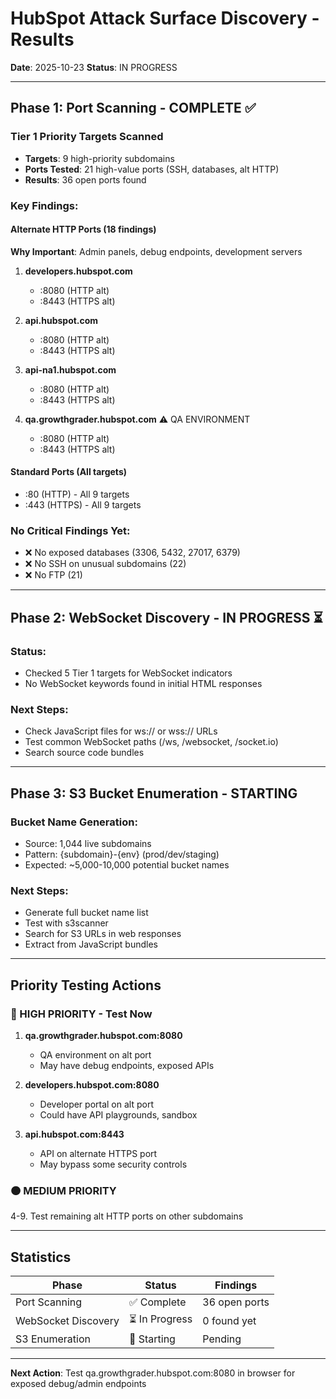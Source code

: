 # HubSpot Attack Surface Discovery - Results
**Date**: 2025-10-23
**Status**: IN PROGRESS

---

## Phase 1: Port Scanning - COMPLETE ✅

### Tier 1 Priority Targets Scanned
- **Targets**: 9 high-priority subdomains
- **Ports Tested**: 21 high-value ports (SSH, databases, alt HTTP)
- **Results**: 36 open ports found

### Key Findings:

#### Alternate HTTP Ports (18 findings)
**Why Important**: Admin panels, debug endpoints, development servers

1. **developers.hubspot.com**
   - :8080 (HTTP alt)
   - :8443 (HTTPS alt)
   
2. **api.hubspot.com** 
   - :8080 (HTTP alt)
   - :8443 (HTTPS alt)

3. **api-na1.hubspot.com**
   - :8080 (HTTP alt)
   - :8443 (HTTPS alt)

4. **qa.growthgrader.hubspot.com** ⚠️ QA ENVIRONMENT
   - :8080 (HTTP alt)
   - :8443 (HTTPS alt)

#### Standard Ports (All targets)
- :80 (HTTP) - All 9 targets
- :443 (HTTPS) - All 9 targets

### No Critical Findings Yet:
- ❌ No exposed databases (3306, 5432, 27017, 6379)
- ❌ No SSH on unusual subdomains (22)
- ❌ No FTP (21)

---

## Phase 2: WebSocket Discovery - IN PROGRESS ⏳

### Status:
- Checked 5 Tier 1 targets for WebSocket indicators
- No WebSocket keywords found in initial HTML responses

### Next Steps:
- Check JavaScript files for ws:// or wss:// URLs
- Test common WebSocket paths (/ws, /websocket, /socket.io)
- Search source code bundles

---

## Phase 3: S3 Bucket Enumeration - STARTING

### Bucket Name Generation:
- Source: 1,044 live subdomains
- Pattern: {subdomain}-{env} (prod/dev/staging)
- Expected: ~5,000-10,000 potential bucket names

### Next Steps:
- Generate full bucket name list
- Test with s3scanner
- Search for S3 URLs in web responses
- Extract from JavaScript bundles

---

## Priority Testing Actions

### 🔴 HIGH PRIORITY - Test Now
1. **qa.growthgrader.hubspot.com:8080**
   - QA environment on alt port
   - May have debug endpoints, exposed APIs
   
2. **developers.hubspot.com:8080**
   - Developer portal on alt port
   - Could have API playgrounds, sandbox

3. **api.hubspot.com:8443**
   - API on alternate HTTPS port
   - May bypass some security controls

### 🟠 MEDIUM PRIORITY
4-9. Test remaining alt HTTP ports on other subdomains

---

## Statistics

| Phase | Status | Findings |
|-------|--------|----------|
| Port Scanning | ✅ Complete | 36 open ports |
| WebSocket Discovery | ⏳ In Progress | 0 found yet |
| S3 Enumeration | 🔄 Starting | Pending |

---

**Next Action**: Test qa.growthgrader.hubspot.com:8080 in browser for exposed debug/admin endpoints
